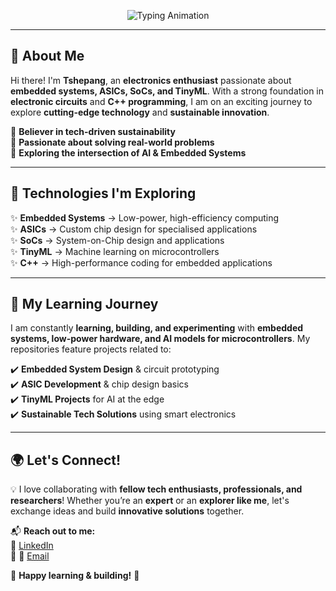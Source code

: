 <!-- Hero Banner (Microchip) -->
<!-- <img src="https://raw.githubusercontent.com/Tshepangnkwe/Tshepangnkwe/main/assets/Banner%20(Microchip.jpg)" alt="Microchip Banner" width="100%"> -->

<p align="center">
  <img src="https://readme-typing-svg.herokuapp.com?font=Fira+Code&weight=600&size=20&duration=4000&pause=1000&color=FF5733&center=true&vCenter=true&multiline=true&width=700&height=80&lines=Electronics+%7C+Embedded+Systems+%7C+ASICs+%7C+TinyML;Building+Sustainable+and+Efficient+Tech+Solutions" alt="Typing Animation">
</p>

---

## 🚀 About Me  

Hi there! I'm **Tshepang**, an **electronics enthusiast** passionate about **embedded systems, ASICs, SoCs, and TinyML**. With a strong foundation in **electronic circuits** and **C++ programming**, I am on an exciting journey to explore **cutting-edge technology** and **sustainable innovation**.  

🔹 **Believer in tech-driven sustainability**  
🔹 **Passionate about solving real-world problems**  
🔹 **Exploring the intersection of AI & Embedded Systems**  

---

## 🔧 Technologies I'm Exploring  

✨ **Embedded Systems** → Low-power, high-efficiency computing  
✨ **ASICs** → Custom chip design for specialised applications  
✨ **SoCs** → System-on-Chip design and applications  
✨ **TinyML** → Machine learning on microcontrollers  
✨ **C++** → High-performance coding for embedded applications  

---

## 🌱 My Learning Journey  

I am constantly **learning, building, and experimenting** with **embedded systems, low-power hardware, and AI models for microcontrollers**. My repositories feature projects related to:  

✔️ **Embedded System Design** & circuit prototyping  
✔️ **ASIC Development** & chip design basics  
✔️ **TinyML Projects** for AI at the edge  
✔️ **Sustainable Tech Solutions** using smart electronics  

---

## 🌍 Let's Connect!  

💡 I love collaborating with **fellow tech enthusiasts, professionals, and researchers**! Whether you’re an **expert** or an **explorer like me**, let's exchange ideas and build **innovative solutions** together.  

📬 **Reach out to me:**  
📌 [LinkedIn](https://www.linkedin.com/in/tshepangnkwe/)  
📌 📧 [Email](#)  


🎯 **Happy learning & building!** 🚀  
